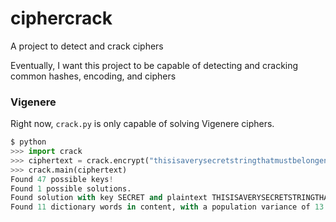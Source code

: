 # ciphercrack
A project to detect and crack ciphers

Eventually, I want this project to be capable of detecting and cracking common hashes, encoding, and ciphers

### Vigenere

Right now, `crack.py` is only capable of solving Vigenere ciphers.

```python
$ python
>>> import crack
>>> ciphertext = crack.encrypt("thisisaverysecretstringthatmustbelongenoughtohaveduplicatessothaticancrackthecipherwhichismuchmoredifficultwhenthetextisshort", "secret")
>>> crack.main(ciphertext)
Found 47 possible keys!
Found 1 possible solutions.                                                                           
Found solution with key SECRET and plaintext THISISAVERYSECRETSTRINGTHATMUSTBELONGENOUGHTOHAVEDUPLICATESSOTHATICANCRACKTHECIPHERWHICHISMUCHMOREDIFFICULTWHENTHETEXTISSHORT                                  
Found 11 dictionary words in content, with a population variance of 13.047100591715978
```
